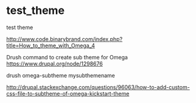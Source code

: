 # test_theme
test theme

http://www.code.binarybrand.com/index.php?title=How_to_theme_with_Omega_4


Drush command to create sub theme for Omega 
https://www.drupal.org/node/1298676

drush omega-subtheme mysubthemename

http://drupal.stackexchange.com/questions/96063/how-to-add-custom-css-file-to-subtheme-of-omega-kickstart-theme